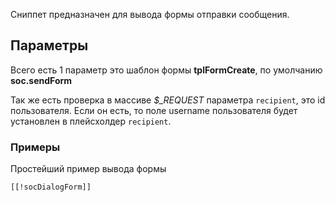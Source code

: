 Сниппет предназначен для вывода формы отправки сообщения.

## Параметры
Всего есть 1 параметр это шаблон формы **tplFormCreate**, по умолчанию **soc.sendForm**

Так же есть проверка в массиве *$_REQUEST* параметра `recipient`, это id пользователя.
Если он есть, то поле username пользователя будет установлен в плейсхолдер `recipient`.

### Примеры
Простейший пример вывода формы 
```
[[!socDialogForm]]
```


